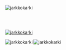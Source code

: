 <p><img align="center" src="https://github-readme-stats.vercel.app/api?username=jarkkokarki&show_icons=true&locale=en" alt="jarkkokarki" /></p>
<br>

<br>
<p align="left"> <a href="https://github.com/ryo-ma/github-profile-trophy"><img src="https://github-profile-trophy.vercel.app/?username=jarkkokarki" alt="jarkkokarki" /></a> </p>
<p><img align="left" src="https://github-readme-stats.vercel.app/api/top-langs?username=jarkkokarki&show_icons=true&locale=en&layout=compact" alt="jarkkokarki" /></p>
<p><img align="center" src="https://github-readme-streak-stats.herokuapp.com/?user=jarkkokarki&" alt="jarkkokarki" /></p>
